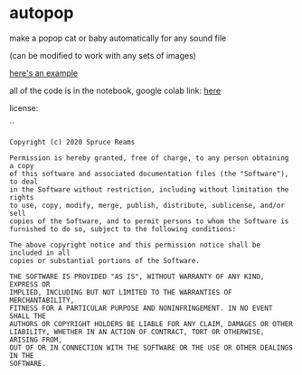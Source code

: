 # autopop

make a popop cat or baby automatically for any sound file

(can be modified to work with any sets of images)



[here's an example](example1.mp4)

all of the code is in the notebook, google colab link: [here](https://colab.research.google.com/drive/1hQx2qYxgWe0xjfEEN3JtNHLXk3cHmCKv?usp=sharing) 





license:

``

```
Copyright (c) 2020 Spruce Reams

Permission is hereby granted, free of charge, to any person obtaining a copy
of this software and associated documentation files (the "Software"), to deal
in the Software without restriction, including without limitation the rights
to use, copy, modify, merge, publish, distribute, sublicense, and/or sell
copies of the Software, and to permit persons to whom the Software is
furnished to do so, subject to the following conditions:

The above copyright notice and this permission notice shall be included in all
copies or substantial portions of the Software.

THE SOFTWARE IS PROVIDED "AS IS", WITHOUT WARRANTY OF ANY KIND, EXPRESS OR
IMPLIED, INCLUDING BUT NOT LIMITED TO THE WARRANTIES OF MERCHANTABILITY,
FITNESS FOR A PARTICULAR PURPOSE AND NONINFRINGEMENT. IN NO EVENT SHALL THE
AUTHORS OR COPYRIGHT HOLDERS BE LIABLE FOR ANY CLAIM, DAMAGES OR OTHER
LIABILITY, WHETHER IN AN ACTION OF CONTRACT, TORT OR OTHERWISE, ARISING FROM,
OUT OF OR IN CONNECTION WITH THE SOFTWARE OR THE USE OR OTHER DEALINGS IN THE
SOFTWARE.
```
